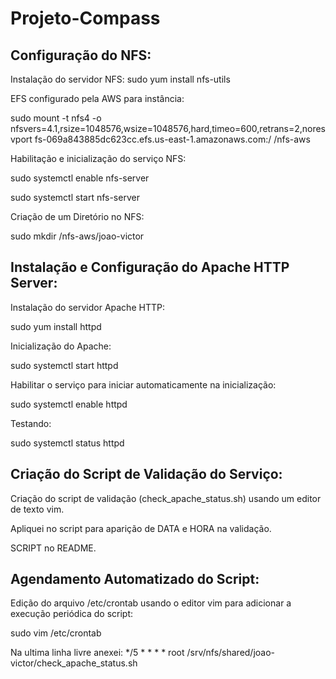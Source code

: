 # Projeto-Compass

## Configuração do NFS:

Instalação do servidor NFS:
sudo yum install nfs-utils

EFS configurado pela AWS para instância:

sudo mount -t nfs4 -o nfsvers=4.1,rsize=1048576,wsize=1048576,hard,timeo=600,retrans=2,noresvport fs-069a843885dc623cc.efs.us-east-1.amazonaws.com:/ /nfs-aws

Habilitação e inicialização do serviço NFS:

sudo systemctl enable nfs-server

sudo systemctl start nfs-server

Criação de um Diretório no NFS:

sudo mkdir /nfs-aws/joao-victor


## Instalação e Configuração do Apache HTTP Server:

Instalação do servidor Apache HTTP:

sudo yum install httpd

Inicialização do Apache:

sudo systemctl start httpd

Habilitar o serviço para iniciar automaticamente na inicialização:

sudo systemctl enable httpd

Testando:

sudo systemctl status httpd


## Criação do Script de Validação do Serviço:

Criação do script de validação (check_apache_status.sh) usando um editor de texto vim.

Apliquei no script para aparição de DATA e HORA na validação.

SCRIPT no README.


## Agendamento Automatizado do Script:

Edição do arquivo /etc/crontab usando o editor vim para adicionar a execução periódica do script:

sudo vim /etc/crontab

Na ultima linha livre anexei: */5 * * * * root /srv/nfs/shared/joao-victor/check_apache_status.sh
